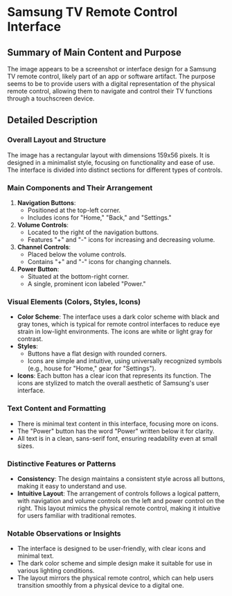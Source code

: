 # Samsung TV Remote Control Interface

## Summary of Main Content and Purpose
The image appears to be a screenshot or interface design for a Samsung TV remote control, likely part of an app or software artifact. The purpose seems to be to provide users with a digital representation of the physical remote control, allowing them to navigate and control their TV functions through a touchscreen device.

## Detailed Description

### Overall Layout and Structure
The image has a rectangular layout with dimensions 159x56 pixels. It is designed in a minimalist style, focusing on functionality and ease of use. The interface is divided into distinct sections for different types of controls.

### Main Components and Their Arrangement
1. **Navigation Buttons**:
   - Positioned at the top-left corner.
   - Includes icons for "Home," "Back," and "Settings."
2. **Volume Controls**:
   - Located to the right of the navigation buttons.
   - Features "+" and "-" icons for increasing and decreasing volume.
3. **Channel Controls**:
   - Placed below the volume controls.
   - Contains "+" and "-" icons for changing channels.
4. **Power Button**:
   - Situated at the bottom-right corner.
   - A single, prominent icon labeled "Power."

### Visual Elements (Colors, Styles, Icons)
- **Color Scheme**: The interface uses a dark color scheme with black and gray tones, which is typical for remote control interfaces to reduce eye strain in low-light environments. The icons are white or light gray for contrast.
- **Styles**:
  - Buttons have a flat design with rounded corners.
  - Icons are simple and intuitive, using universally recognized symbols (e.g., house for "Home," gear for "Settings").
- **Icons**: Each button has a clear icon that represents its function. The icons are stylized to match the overall aesthetic of Samsung's user interface.

### Text Content and Formatting
- There is minimal text content in this interface, focusing more on icons.
- The "Power" button has the word "Power" written below it for clarity.
- All text is in a clean, sans-serif font, ensuring readability even at small sizes.

### Distinctive Features or Patterns
- **Consistency**: The design maintains a consistent style across all buttons, making it easy to understand and use.
- **Intuitive Layout**: The arrangement of controls follows a logical pattern, with navigation and volume controls on the left and power control on the right. This layout mimics the physical remote control, making it intuitive for users familiar with traditional remotes.

### Notable Observations or Insights
- The interface is designed to be user-friendly, with clear icons and minimal text.
- The dark color scheme and simple design make it suitable for use in various lighting conditions.
- The layout mirrors the physical remote control, which can help users transition smoothly from a physical device to a digital one.